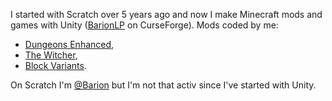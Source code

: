 I started with Scratch over 5 years ago and now I make Minecraft mods and games with Unity ([BarionLP](https://www.curseforge.com/members/barionlp/projects) on CurseForge).
Mods coded by me:
  - [Dungeons Enhanced](https://www.curseforge.com/minecraft/mc-mods/dungeonsenhanced),
  - [The Witcher](https://www.curseforge.com/minecraft/mc-mods/the-witcher-content),
  - [Block Variants](https://www.curseforge.com/minecraft/mc-mods/vanilla-block-variants).

On Scratch I'm [@Barion](https://scratch.mit.edu/users/Barion/) but I'm not that activ since I've started with Unity.
